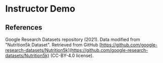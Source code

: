 # Instructor Demo

## References

Google Research Datasets repository (2021). Data modified from "Nutrition5k Dataset". Retrieved from GitHub [https://github.com/google-research-datasets/Nutrition5k](https://github.com/google-research-datasets/Nutrition5k) (CC-BY-4.0 license).

